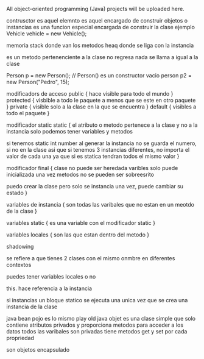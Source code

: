 All object-oriented programming (Java) projects will be uploaded here.

contrusctor es aquel elemnto es aquel encargado de construir objetos o instancias
es una funcion especial encargada de construir la clase
ejemplo Vehicle  vehicle = new Vehicle();

memoria stack donde van los metodos
heaq donde se liga con la instancia


es un metodo pertenenciente a la clase
no regresa nada
se llama a igual a la clase


Person p = new Person(); // Person() es un constructor vacio
person p2 = new Person("Pedro", 15);

modificadors de acceso
public {
  hace visible para todo el mundo
}
protected {
  visbible a todo le paquete a menos que se este en otro paquete
}
private {
  visible solo a la clase en la que se encuentra
}
default {
  visibles a todo el paquete
}

modificador static
static {
  el atributo o metodo pertenece a la clase y no a la instancia
  solo podemos tener variables y metodos

  si tenemos static int number
  al generar la instancia no se guarda el numero, si no en la clase
  asi que si tenemos 3 instancias diferentes, no importa el valor de cada una
  ya que si es statica tendran todos el mismo valor
}

modificador final {
  clase no puede ser heredada
  varibles solo puede inicializada una vez
  metodos no se pueden ser sobreesrito

  puedo crear la clase pero solo se instancia una vez, puede cambiar su estado 
}

variables de instancia {
  son todas las varibales que no estan en un meotdo de la clase
}

variables static {
  es una variable con el modificador static
}

variables locales {
  son las que estan dentro del metodo
}

shadowing 

se refiere a que tienes 2 clases con el mismo onmbre en diferentes contextos

puedes tener variables locales o no


this. hace referencia a la instancia

si instancias un bloque statico se ejecuta una unica vez que se crea una instancia de la clase 

java bean
pojo es lo mismo
play old java objet
es una clase simple que solo contiene atributos privados y proporciona metodos para
acceder a los datos
todos las varibales son privadas
tiene metodos get y set por cada propriedad

son objetos encapsulado
